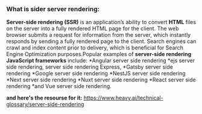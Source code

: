 ### What is sider server rendering:

**Server-side rendering (SSR)** is an application’s ability to convert **HTML** files on the server into a fully rendered HTML page for the client.
 The web browser submits a request for information from the server, which instantly responds by sending a fully rendered page to the client.
 Search engines can crawl and index content prior to delivery, which is beneficial for Search Engine Optimization purposes.Popular examples
 of **server-side rendering** **JavaScript frameworks** include: *Angular server side rendering
                                                                 *ejs server side rendering, server side rendering Express,
                                                                 *Gatsby server side rendering
                                                                 *Google server side rendering
																 *NestJS server side rendering
																 *Next server side rendering
																 *Nuxt server side rendering
                                                                 *React server side rendering
																 *and Vue server side rendering.

 **and here's the resourse for it:** https://www.heavy.ai/technical-glossary/server-side-rendering